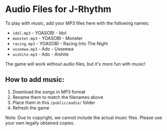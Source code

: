 # Audio Files for J-Rhythm

To play with music, add your MP3 files here with the following names:

- `idol.mp3` - YOASOBI - Idol
- `monster.mp3` - YOASOBI - Monster  
- `racing.mp3` - YOASOBI - Racing Into The Night
- `usseewa.mp3` - Ado - Usseewa
- `aishite.mp3` - Ado - Aishite

The game will work without audio files, but it's more fun with music!

## How to add music:
1. Download the songs in MP3 format
2. Rename them to match the filenames above
3. Place them in this `/public/audio/` folder
4. Refresh the game

Note: Due to copyright, we cannot include the actual music files. Please use your own legally obtained copies.